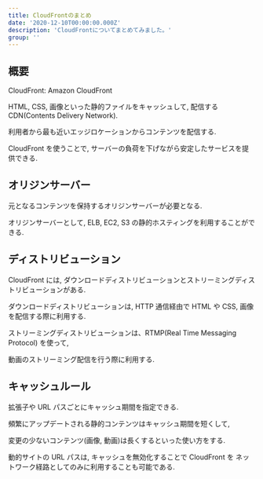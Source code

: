 ```yaml
---
title: CloudFrontのまとめ
date: '2020-12-10T00:00:00.000Z'
description: 'CloudFrontについてまとめてみました。'
group: ''
---
```


## 概要

CloudFront: Amazon CloudFront

HTML, CSS, 画像といった静的ファイルをキャッシュして, 配信する CDN(Contents Delivery Network).

利用者から最も近いエッジロケーションからコンテンツを配信する.

CloudFront を使うことで, サーバーの負荷を下げながら安定したサービスを提供できる.

## オリジンサーバー

元となるコンテンツを保持するオリジンサーバーが必要となる.

オリジンサーバーとして, ELB, EC2, S3 の静的ホスティングを利用することができる.

## ディストリビューション

CloudFront には, ダウンロードディストリビューションとストリーミングディストリビューションがある.

ダウンロードディストリビューションは, HTTP 通信経由で HTML や CSS, 画像を配信する際に利用する.

ストリーミングディストリビューションは、RTMP(Real Time Messaging Protocol) を使って,

動画のストリーミング配信を行う際に利用する.

## キャッシュルール

拡張子や URL パスごとにキャッシュ期間を指定できる.

頻繁にアップデートされる静的コンテンツはキャッシュ期間を短くして,

変更の少ないコンテンツ(画像, 動画)は長くするといった使い方をする.

動的サイトの URL パスは, キャッシュを無効化することで CloudFront を
ネットワーク経路としてのみに利用することも可能である.
